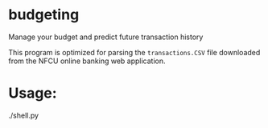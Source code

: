 # budgeting
Manage your budget and predict future transaction history

This program is optimized for parsing the `transactions.CSV` file downloaded
from the NFCU online banking web application.

# Usage:

./shell.py

